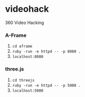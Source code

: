 # videohack
360 Video Hacking

### A-Frame
1. `cd aframe`
1. `ruby -run -e httpd -- -p 8080 .`
1. `localhost:8080`

### three.js
1. `cd threejs`
1. `ruby -run -e httpd -- -p 5000 .`
1. `localhost:5000`

